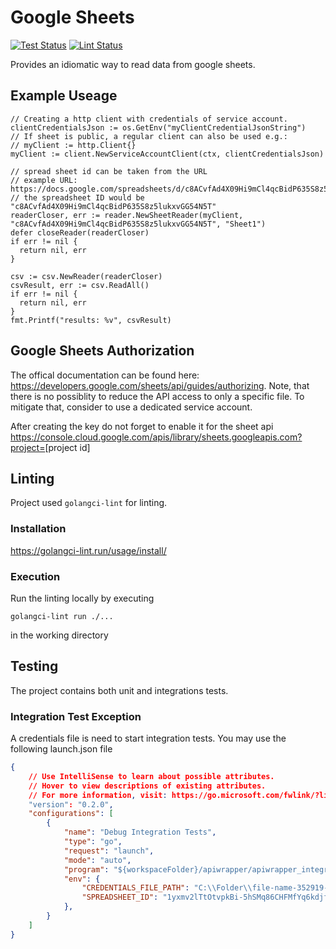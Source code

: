 # Google Sheets

[![Test Status](https://github.com/jo-hoe/google-sheets/workflows/test/badge.svg)](https://github.com/jo-hoe/google-sheets/actions?workflow=test)
[![Lint Status](https://github.com/jo-hoe/google-sheets/workflows/lint/badge.svg)](https://github.com/jo-hoe/google-sheets/actions?workflow=lint)

Provides an idiomatic way to read data from google sheets.

## Example Useage

```golang
// Creating a http client with credentials of service account.
clientCredentialsJson := os.GetEnv("myClientCredentialJsonString")
// If sheet is public, a regular client can also be used e.g.:
// myClient := http.Client{}
myClient := client.NewServiceAccountClient(ctx, clientCredentialsJson)

// spread sheet id can be taken from the URL
// example URL: https://docs.google.com/spreadsheets/d/c8ACvfAd4X09Hi9mCl4qcBidP635S8z5lukxvGG54N5T/edit#gid=0
// the spreadsheet ID would be "c8ACvfAd4X09Hi9mCl4qcBidP635S8z5lukxvGG54N5T"
readerCloser, err := reader.NewSheetReader(myClient, "c8ACvfAd4X09Hi9mCl4qcBidP635S8z5lukxvGG54N5T", "Sheet1")
defer closeReader(readerCloser)
if err != nil {
  return nil, err
}

csv := csv.NewReader(readerCloser)
csvResult, err := csv.ReadAll()
if err != nil {
  return nil, err
}
fmt.Printf("results: %v", csvResult)
```

## Google Sheets Authorization

The offical documentation can be found here: <https://developers.google.com/sheets/api/guides/authorizing>.
Note, that there is no possiblity to reduce the API access to only a specific file.
To mitigate that, consider to use a dedicated service account.

After creating the key do not forget to enable it for the sheet api
<https://console.cloud.google.com/apis/library/sheets.googleapis.com?project=>[project id]
  
## Linting

Project used `golangci-lint` for linting.

### Installation

<https://golangci-lint.run/usage/install/>

### Execution

Run the linting locally by executing

```cli
golangci-lint run ./...
```

in the working directory

## Testing

The project contains both unit and integrations tests.

### Integration Test Exception

A credentials file is need to start integration tests. You may use the following launch.json file

```json
{
    // Use IntelliSense to learn about possible attributes.
    // Hover to view descriptions of existing attributes.
    // For more information, visit: https://go.microsoft.com/fwlink/?linkid=830387
    "version": "0.2.0",
    "configurations": [
        {
            "name": "Debug Integration Tests",
            "type": "go",
            "request": "launch",
            "mode": "auto",
            "program": "${workspaceFolder}/apiwrapper/apiwrapper_integration_test.go",
            "env": {
                "CREDENTIALS_FILE_PATH": "C:\\Folder\\file-name-352919-3f8fa23b9bba.json",
                "SPREADSHEET_ID": "1yxmv2lTtOtvpkBi-5hSMq86CHFMfYq6kdjfasudfasih"
            },
        }
    ]
}
```
